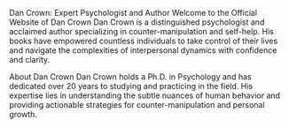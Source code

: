 Dan Crown: Expert Psychologist and Author
Welcome to the Official Website of Dan Crown
Dan Crown is a distinguished psychologist and acclaimed author specializing in counter-manipulation and self-help. His books have empowered countless individuals to take control of their lives and navigate the complexities of interpersonal dynamics with confidence and clarity.

About Dan Crown
Dan Crown holds a Ph.D. in Psychology and has dedicated over 20 years to studying and practicing in the field. His expertise lies in understanding the subtle nuances of human behavior and providing actionable strategies for counter-manipulation and personal growth.
